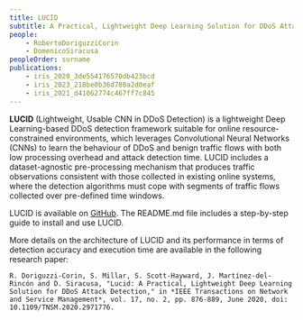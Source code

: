 ```yaml
---
title: LUCID
subtitle: A Practical, Lightweight Deep Learning Solution for DDoS Attack Detection
people: 
    - RobertoDoriguzziCorin
    - DomenicoSiracusa
peopleOrder: surname 
publications: 
    - iris_2020_3de554176570db423bcd
    - iris_2023_218be0b36d780a2d0eaf
    - iris_2021_d41062774c467ff7c845
---
```


**LUCID** (Lightweight, Usable CNN in DDoS Detection) is a lightweight Deep Learning-based DDoS detection framework suitable for online resource-constrained environments, which leverages Convolutional Neural Networks (CNNs) to learn the behaviour of DDoS and benign traffic flows with both low processing overhead and attack detection time. LUCID includes a dataset-agnostic pre-processing mechanism that produces traffic observations consistent with those collected in existing online systems, where the detection algorithms must cope with segments of traffic flows collected over pre-defined time windows.

LUCID is available on [GitHub](https://github.com/doriguzzi/lucid-ddos/tree/master). The README.md file includes a step-by-step guide to install and use LUCID.

More details on the architecture of LUCID and its performance in terms of detection accuracy and execution time are available in the following research paper:

`R. Doriguzzi-Corin, S. Millar, S. Scott-Hayward, J. Martínez-del-Rincón and D. Siracusa, "Lucid: A Practical, Lightweight Deep Learning Solution for DDoS Attack Detection," in *IEEE Transactions on Network and Service Management*, vol. 17, no. 2, pp. 876-889, June 2020, doi: 10.1109/TNSM.2020.2971776.`
